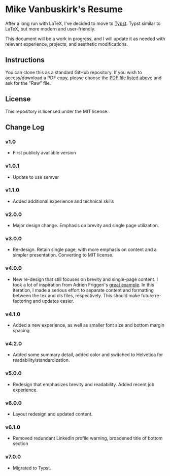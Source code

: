 # Mike Vanbuskirk's Resume

After a long run with LaTeX, I've decided to move to [Typst](https://typst.app/). Typst similar to LaTeX, but more modern and user-friendly. 

This document will be a work in progress, and I will update it as needed with relevant experience, projects, and aesthetic modifications.

## Instructions
You can clone this as a standard GitHub repository. If you wish to access/download a PDF copy, please choose the [PDF file listed above](https://github.com/codevbus/mv-resume/blob/master/mv_cv.pdf) and ask for the "Raw" file.

## License
This repository is licensed under the MIT license.

## Change Log
### v1.0
* First publicly available version

### v1.0.1
* Update to use semver

### v1.1.0
* Added additional experience and technical skills

### v2.0.0
* Major design change. Emphasis on brevity and single page utilization.

### v3.0.0
* Re-design. Retain single page, with more emphasis on content and a simpler presentation.
Converting to MIT license.

### v4.0.0
* New re-design that still focuses on brevity and single-page content. I took a lot of inspiration from Adrien Friggeri's [great example](https://www.latextemplates.com/template/friggeri-resume-cv). In this iteration, I made a serious effort to separate content and formatting between the tex and cls files, respectively. This should make future re-factoring and updates easier.

### v4.1.0
* Added a new experience, as well as smaller font size and bottom margin spacing

### v4.2.0
* Added some summary detail, added color and switched to Helvetica for readability/standardization.

### v5.0.0
* Redesign that emphasizes brevity and readability. Added recent job experience.

### v6.0.0
* Layout redesign and updated content.

### v6.1.0
* Removed redundant LinkedIn profile warning, broadened title of bottom section

### v7.0.0
* Migrated to Typst.
